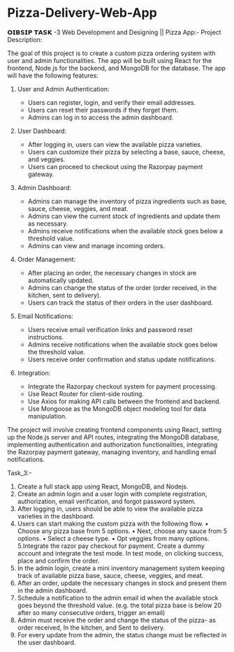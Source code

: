 # Pizza-Delivery-Web-App
𝗢𝗜𝗕𝗦𝗜𝗣 𝗧𝗔𝗦𝗞 -3 Web Development and Designing || Pizza App:-
Project Description:

The goal of this project is to create a custom pizza ordering system with user and admin functionalities. The app will be built using React for the frontend, Node.js for the backend, and MongoDB for the database. The app will have the following features:

1. User and Admin Authentication:
   - Users can register, login, and verify their email addresses.
   - Users can reset their passwords if they forget them.
   - Admins can log in to access the admin dashboard.

2. User Dashboard:
   - After logging in, users can view the available pizza varieties.
   - Users can customize their pizza by selecting a base, sauce, cheese, and veggies.
   - Users can proceed to checkout using the Razorpay payment gateway.

3. Admin Dashboard:
   - Admins can manage the inventory of pizza ingredients such as base, sauce, cheese, veggies, and meat.
   - Admins can view the current stock of ingredients and update them as necessary.
   - Admins receive notifications when the available stock goes below a threshold value.
   - Admins can view and manage incoming orders.

4. Order Management:
   - After placing an order, the necessary changes in stock are automatically updated.
   - Admins can change the status of the order (order received, in the kitchen, sent to delivery).
   - Users can track the status of their orders in the user dashboard.

5. Email Notifications:
   - Users receive email verification links and password reset instructions.
   - Admins receive notifications when the available stock goes below the threshold value.
   - Users receive order confirmation and status update notifications.

6. Integration:
   - Integrate the Razorpay checkout system for payment processing.
   - Use React Router for client-side routing.
   - Use Axios for making API calls between the frontend and backend.
   - Use Mongoose as the MongoDB object modeling tool for data manipulation.

The project will involve creating frontend components using React, setting up the Node.js server and API routes, integrating the MongoDB database, implementing authentication and authorization functionalities, integrating the Razorpay payment gateway, managing inventory, and handling email notifications.




Task_3:-

1. Create a full stack app using React, MongoDB, and Nodejs.
2. Create an admin login and a user login with complete registration, authorization, email verification, and forgot password system.
3. After logging in, users should be able to view the available pizza varieties in the dashboard.
4. Users can start making the custom pizza with the following flow.
• Choose any pizza base from 5 options.
• Next, choose any sauce from 5 options.
• Select a cheese type.
• Opt veggies from many options.
5.Integrate the razor pay checkout for payment. Create a dummy account and integrate the test mode. In test mode, on
clicking success, place and confirm the order.
6. In the admin login, create a mini inventory management system keeping track of available pizza base, sauce, cheese, veggies, and meat.
7. After an order, update the necessary changes in stock and present them in the admin dashboard.
8. Schedule a notification to the admin email id when the available stock goes beyond the threshold value. (e.g. the total pizza base is below 20 after so many consecutive orders, trigger an email)
9. Admin must receive the order and change the status of the pizza- as order received, In the kitchen, and Sent to delivery.
10. For every update from the admin, the status change must be reflected in the user dashboard.
